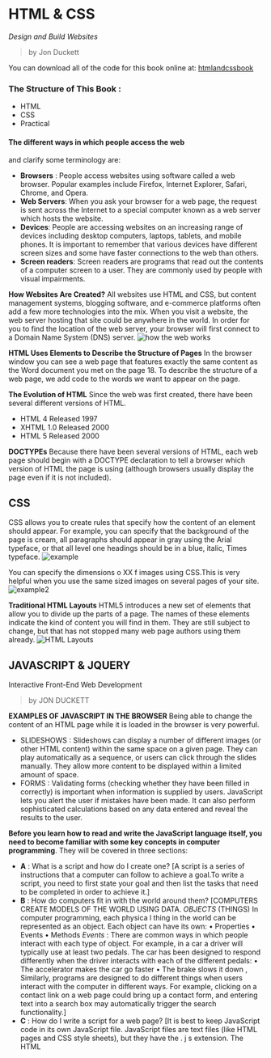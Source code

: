 
# HTML & CSS
*Design and Build Websites*
> by Jon Duckett

You can download all of the code for this book online at: [htmlandcssbook](http://www.htmlandcssbook.com/code/)

### The Structure of This Book :
- HTML
- CSS
- Practical 

#### The different ways in which people access the web
and clarify some terminology are:
- **Browsers** : People access websites using
software called a web browser.
Popular examples include
Firefox, Internet Explorer, Safari,
Chrome, and Opera.
- **Web Servers**: When you ask your browser for
a web page, the request is sent
across the Internet to a special
computer known as a web
server which hosts the website.
- **Devices**: People are accessing websites
on an increasing range of devices
including desktop computers,
laptops, tablets, and mobile
phones. It is important to
remember that various devices
have different screen sizes and
some have faster connections to
the web than others.
- **Screen readers**: Screen readers are programs
that read out the contents of a
computer screen to a user. They
are commonly used by people
with visual impairments.

**How Websites Are Created?**
All websites use HTML and CSS, but content
management systems, blogging software, and
e-commerce platforms often add a few more
technologies into the mix.
When you visit a website, the web server
hosting that site could be anywhere in the
world. In order for you to find the location of
the web server, your browser will first connect
to a Domain Name System (DNS) server.
![how the web works](https://davidrbrown.com/wp-content/uploads/2011/03/internet.gif)

**HTML Uses Elements to Describe the Structure of Pages**
In the browser window you can see a web page that features exactly the same content as the Word document you met on the page 18. To describe the structure of a web page, we add code to the words we want to appear on the page.

**The Evolution of HTML**
Since the web was first created, there have been several different versions of HTML.
- HTML 4 Released 1997
- XHTML 1.0 Released 2000
- HTML 5 Released 2000

**DOCTYPEs**
Because there have been several versions of HTML, each web page should begin with a DOCTYPE declaration to tell a browser which version of HTML the page is using (although browsers usually display the page even if it is not included).
## CSS 
CSS allows you to create rules that specify how the content of an element should appear. For example, you can specify that the background of the page is cream, all paragraphs should appear in gray using the Arial typeface, or that all level one headings should be in a blue, italic, Times typeface.
![example](https://user-images.githubusercontent.com/432915/36014488-e3be47c4-0d1e-11e8-88b1-2aaccf69ec12.png)

You can specify the dimensions o XX f images using CSS.This is very helpful when you use the same sized images on several pages of your site.
![example2](https://www.thoughtco.com/thmb/Kx5Ob1o7R4s8yvblBqJC3hw18z8=/963x678/filters:no_upscale():max_bytes(150000):strip_icc()/css-background-100-example-3acfb4a7de454a699b82b30a8b056e6e.jpg)

**Traditional HTML Layouts**
HTML5 introduces a new set of elements that allow you to divide up the parts of a page. The names of these elements indicate the kind of content you will find in them. They are still subject to change, but that has not stopped many web page authors using them already.
![HTML Layouts](https://www.w3schools.com/html/img_sem_elements.gif)

## JAVASCRIPT & JQUERY
Interactive Front-End Web Development
> by JON DUCKETT

**EXAMPLES OF JAVASCRIPT IN THE BROWSER**
Being able to change the content of an HTML page while it is loaded in the browser is very powerful. 
- SLIDESHOWS : Slideshows can display a number of different images (or other HTML content) within the same space on a given page. They can play automatically as a sequence, or users can click through the slides manually. They allow more content to be displayed within a limited amount of space.
- FORMS : Validating forms (checking whether they have been filled in correctly) is important when information is supplied by users. JavaScript lets you alert the user if mistakes have been made. It can also perform sophisticated calculations based on any data entered and reveal the results to the user.

**Before you learn how to read and write the JavaScript
language itself, you need to become familiar with some key
concepts in computer programming**. They will be covered in
three sections:
- **A** : What is a script and how do I create one? 
[A script is a series of instructions that a computer can follow to achieve a goal.To write a script, you need to first state your goal and then list the tasks that need to be completed in order to achieve it.]
- **B** : How do computers fit in with the world around them? [COMPUTERS CREATE MODELS OF THE WORLD USING DATA.
*OBJECTS* (THINGS) In computer programming, each physica l thing in the world can be represented as an object. 
Each object can have its own:
• Properties
• Events
• Methods
*Events* : There are common ways in which people interact
with each type of object. For example, in a car a
driver will typically use at least two pedals. The car
has been designed to respond differently when the
driver interacts with each of the different pedals:
• The accelerator makes the car go faster
• The brake slows it down 
, Similarly, programs are designed to do different things when users interact with the computer in different ways. For example, clicking on a contact link on a web page could bring up a contact form, and entering text into a search box may automatically trigger the search functionality.]
- **C** : How do I write a script for a web page?
[It is best to keep JavaScript code in its own JavaScript file. JavaScript files are text files (like HTML pages and CSS style sheets), but they have the . j s extension. The HTML <script> element is used in HTML pages to tell the browser to load the JavaScript file (rather like the <link> element can be used to load a CSS file). If you view the source code of the page in the browser, the JavaScript will not have changed the HTML, because the script works with the model of the web page that the browser has created.]
